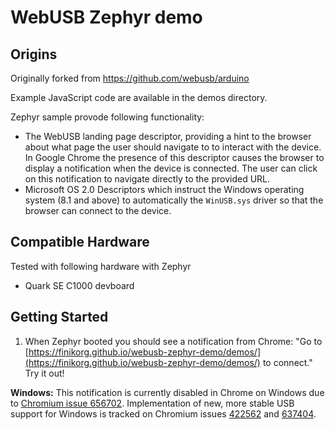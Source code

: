 WebUSB Zephyr demo
==================

Origins
-------

Originally forked from https://github.com/webusb/arduino

Example JavaScript code are available in the demos directory.

Zephyr sample provode following functionality:

 * The WebUSB landing page descriptor, providing a hint to the browser about
   what page the user should navigate to to interact with the device. In
   Google Chrome the presence of this descriptor causes the browser to display
   a notification when the device is connected. The user can click on this
   notification to navigate directly to the provided URL.
 * Microsoft OS 2.0 Descriptors which instruct the Windows operating system
   (8.1 and above) to automatically the `WinUSB.sys` driver so that the browser
   can connect to the device.

Compatible Hardware
-------------------

Tested with following hardware with Zephyr

 * Quark SE C1000 devboard

Getting Started
---------------

1. When Zephyr booted you should see a notification from Chrome: "Go to [https://finikorg.github.io/webusb-zephyr-demo/demos/](https://finikorg.github.io/webusb-zephyr-demo/demos/) to connect." Try it out!

  **Windows:** This notification is currently disabled in Chrome on Windows due to [Chromium issue 656702](https://crbug.com/656702). Implementation of new, more stable USB support for Windows is tracked on Chromium issues [422562](https://crbug.com/422562) and [637404](https://crbug.com/637404).
